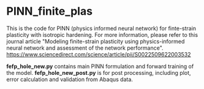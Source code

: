 # PINN_finite_plas

This is the code for PINN (physics informed neural network) for finte-strain plasticity with isotropic hardening. For more information, please refer to this journal article "Modeling finite-strain plasticity using physics-informed neural network and assessment of the network performance". https://www.sciencedirect.com/science/article/pii/S0022509622003532

**fefp_hole_new.py** contains main PINN formulation and forward training of the model.
**fefp_hole_new_post.py** is for post processing, including plot, error calculation and validation from Abaqus data.
